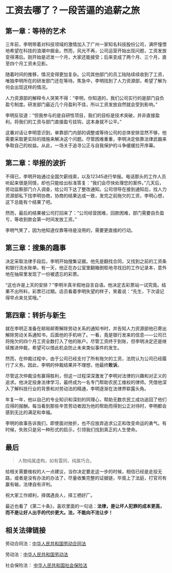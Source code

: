 # 工资去哪了？一段苦逼的追薪之旅

## 第一章：等待的艺术
三年前，李明带着对科技领域的激情加入了广州一家知名科技股份公司，满怀憧憬地希望在科技的浪潮中掘金。然而，风光不再，公司运营开始出现问题，工资发放变得滞后。刚开始是迟发一个月，大家还能接受；后来变成了两个月、三个月，直至四个月工资未见影。

随着时间的推移，情况变得更加复杂。公司其他部门的员工陆陆续续收到了工资，唯独李明所在的研发部门还在等待。焦急中，李明找到了人力资源部，希望了解为何会出现这样的情况。

人力资源部的解释令人哭笑不得：“李明，你知道的，我们公司实行的是部门自负盈亏制度。研发部门最近几个月盈利不佳，所以工资发放自然就会受到影响。”

李明反驳道：“但我参与的是自研性项目，我们的目标是技术突破，并非直接盈利。将我们的工资与部门直接盈亏挂钩，这本身就不公平。”

这番对话让李明意识到，单靠部门内部的调整或等待公司的总体安排显然不够，他需要采取更实际的措施来解决这个问题。尽管困难重重，李明决定依靠法律武器来争取自己的权益。从此，一场关于追寻公正与自我保护的斗争缓缓拉开序幕。

## 第二章：举报的波折
不得已，李明开始通过全国欠薪线索，以及12345进行举报。电话那头的工作人员听起来很是同情，却也只能给出标准答复：“我们会尽快处理您的案件。”几天后，劳动监察部门介入调查，给公司下达了整改通知。公司领导在接到通知后，找人力资源部私下找李明协商，协商的结果达成一致，发完之前拖欠的工资，李明心想，这下总能有个结果了吧。

然而，最后的结果被公司打回来了：“公司经营困难，回款困难，部门需要自负盈亏，等收到款会第一时间发放工资。”

李明气笑了，因为他知道仅靠等待是没用的，需要更直接的行动。

## 第三章：搜集的趣事
决定采取法律手段后，李明开始搜集证据。他先是翻找合同，又找到之前的工资条和银行流水账单。有一天，他正在办公室里翻箱倒柜地寻找旧的工作记录本，意外地在抽屉里发现了一份被遗忘的彩票。

“这也许是上天的安排？”李明半真半假地自言自语。他决定去彩票站一试究竟。结果不出所料，彩票已过期。店员看着李明失望的样子，笑着说：“先生，下次请记得早点来兑奖哦。”

## 第四章：转折与新生
就在李明正准备在邮局邮寄解除劳动关系的通知书时，并告知人力资源部他已寄出解除劳动关系通知书，后面他的手机响了。一看，竟是银行发来的信息——公司已将拖欠的四个月工资全数打入了他的账户。尽管工资终于到账，但李明决定还是继续推进仲裁，希望可以借此机会防止未来类似事件的发生。

然而，在仲裁过程中，由于公司已经支付了所有拖欠的工资，法院认为公司已经履行了义务。因此，李明的仲裁结果并不理想，他最终**败诉**。

尽管这次仲裁没有赢得胜利，但这一过程深深激发了李明对法律的兴趣和对正义的追求。他决定投身法律学习，最终成为一名专门帮助农民工维权的律师。凭借他深入了解科技行业的背景和对劳动法的精通，李明逐渐在法律界崭露头角。

年复一年，他以自己的专业知识和深刻的同理心，帮助无数农民工成功追回了他们应得的报酬。每当看到那些辛苦劳动者因为他的帮助而得到公正对待时，李明都会感到无比的满足和幸福。

李明的故事告诉我们，即使面对挫折，也不应放弃追求公正和改变命运的勇气。有时候，失败只是另一种形式的启示，引领我们找到真正的人生使命。

## 最后
> 人物纯属虚构，如有雷同，纯属巧合。

给相关需要维权的人一点建议，当你决定要走这一步的时候，相信已经是走投无路，或者是没有办法的办法了，尽量收集完整的证据链，毕竟上了法庭，打官司有赢有输，法律自有评判。

祝大家工作顺利，择偶遇良人，择工栖好厂。

最近也看了《第二十条》，喜欢里面的一句话：**法律，是让坏人犯罪的成本更高，而不是让好人出手的代价更大。法，不能向不法让步！**

## 相关法律链接
劳动合同法：[中华人民共和国劳动合同法](https://www.gov.cn/flfg/2007-06/29/content_669394.htm)

劳动法：[中华人民共和国劳动法](https://www.gov.cn/banshi/2005-05/25/content_905.htm)

社会保险法： [中华人民共和国社会保险法](https://www.gov.cn/flfg/2010-10/28/content_1732964.htm)